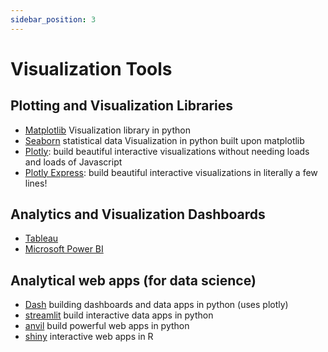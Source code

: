 ```yaml
---
sidebar_position: 3
---
```


# Visualization Tools

## Plotting and Visualization Libraries

- [Matplotlib](https://matplotlib.org/) Visualization library in python
- [Seaborn](https://seaborn.pydata.org/) statistical data Visualization in python built upon matplotlib
- [Plotly](https://plotly.com/graphing-libraries/): build beautiful interactive visualizations without needing loads and loads of Javascript
- [Plotly Express](https://plotly.com/python/plotly-express/): build beautiful interactive visualizations in literally a few lines!

## Analytics and Visualization Dashboards

- [Tableau](https://www.tableau.com/)
- [Microsoft Power BI](https://powerbi.microsoft.com/en-au/)

## Analytical web apps (for data science)

- [Dash](https://dash-gallery.plotly.host/Portal/) building dashboards and data apps in python (uses plotly)
- [streamlit](https://streamlit.io/) build interactive data apps in python
- [anvil](https://anvil.works/learn/tutorials) build powerful web apps in python
- [shiny](https://shiny.rstudio.com/) interactive web apps in R
